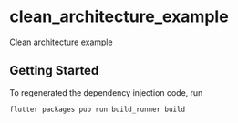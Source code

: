 # clean_architecture_example

Clean architecture example

## Getting Started

To regenerated the dependency injection code, run

```flutter packages pub run build_runner build ```